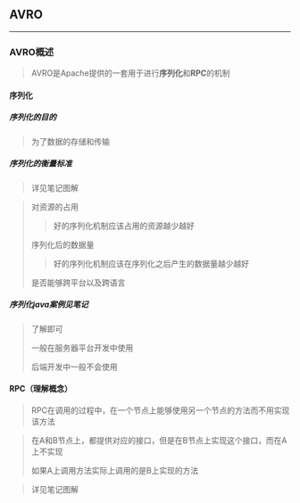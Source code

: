 ## AVRO

-----

### AVRO概述

> AVRO是Apache提供的一套用于进行**序列化**和**RPC**的机制



#### 序列化

##### 序列化的目的

> 为了数据的存储和传输

##### 序列化的衡量标准

> 详见笔记图解

> 对资源的占用
>
> > 好的序列化机制应该占用的资源越少越好
>
> 序列化后的数据量
>
> > 好的序列化机制应该在序列化之后产生的数据量越少越好
>
> 是否能够跨平台以及跨语言



##### 序列化java案例见笔记

> 了解即可
>
> 一般在服务器平台开发中使用
>
> 后端开发中一般不会使用





#### RPC（理解概念）

> RPC在调用的过程中，在一个节点上能够使用另一个节点的方法而不用实现该方法

> 在A和B节点上，都提供对应的接口，但是在B节点上实现这个接口，而在A上不实现
>
> 如果A上调用方法实际上调用的是B上实现的方法

> 详见笔记图解